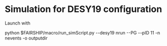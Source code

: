 # Simulation for DESY19 configuration

Launch with 

python $FAIRSHIP/macro/run_simScript.py --desy19 nrun --PG --pID 11 -n nevents -o outputdir
